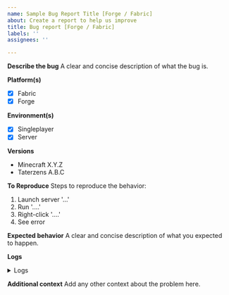 ```yaml
---
name: Sample Bug Report Title [Forge / Fabric]
about: Create a report to help us improve
title: Bug report [Forge / Fabric]
labels: ''
assignees: ''

---
```

**Describe the bug**
A clear and concise description of what the bug is.

**Platform(s)**

- [x] Fabric
- [x] Forge

**Environment(s)**


- [x] Singleplayer
- [x] Server

**Versions**
* Minecraft X.Y.Z
* Taterzens A.B.C

**To Reproduce**
Steps to reproduce the behavior:
1. Launch server '...'
2. Run '....'
3. Right-click '....'
4. See error

**Expected behavior**
A clear and concise description of what you expected to happen.

**Logs**

<details>
  <summary>Logs</summary>
Please paste your <a href="https://fabricmc.net/wiki/player:tutorials:logs_ml:windows">log</a> here or include a link to a third party site.
</details>

**Additional context**
Add any other context about the problem here.
